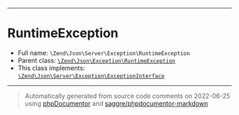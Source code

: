 ***

# RuntimeException





* Full name: `\Zend\Json\Server\Exception\RuntimeException`
* Parent class: [`\Zend\Json\Exception\RuntimeException`](../../Exception/RuntimeException.md)
* This class implements:
[`\Zend\Json\Server\Exception\ExceptionInterface`](./ExceptionInterface.md)






***
> Automatically generated from source code comments on 2022-06-25 using [phpDocumentor](http://www.phpdoc.org/) and [saggre/phpdocumentor-markdown](https://github.com/Saggre/phpDocumentor-markdown)
